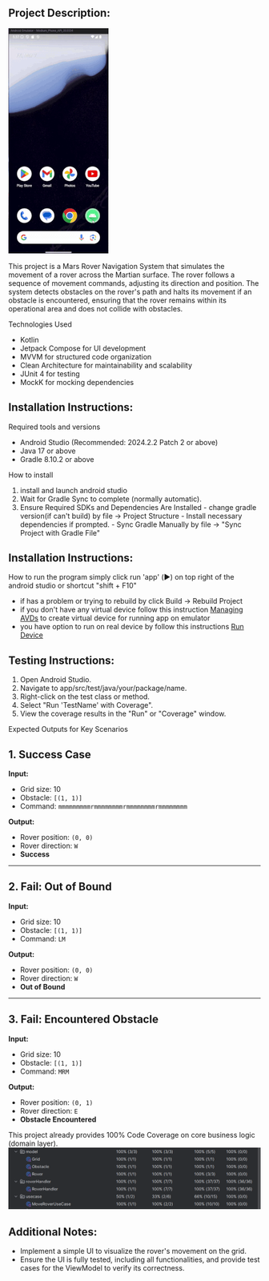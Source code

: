 ## Project Description:

![DEMO](https://raw.githubusercontent.com/DudeInTheWood/MyImage/refs/heads/main/test%20rover%20demo%20small.gif)

This project is a Mars Rover Navigation System that simulates the movement of a rover across the Martian surface. The rover follows a sequence of movement commands, adjusting its direction and position. The system detects obstacles on the rover's path and halts its movement if an obstacle is encountered, ensuring that the rover remains within its operational area and does not collide with obstacles.


Technologies Used

  - Kotlin
  - Jetpack Compose for UI development
  - MVVM for structured code organization
  - Clean Architecture for maintainability and scalability
  - JUnit 4 for testing
  - MockK for mocking dependencies

## Installation Instructions:
Required tools and versions
  - Android Studio (Recommended: 2024.2.2 Patch 2 or above)
  - Java 17 or above
  - Gradle 8.10.2 or above

How to install
  1. install and launch android studio
  2. Wait for Gradle Sync to complete (normally automatic).
  3. Ensure Required SDKs and Dependencies Are Installed
    - change gradle version(if can't build) by file -> Project Structure
    - Install necessary dependencies if prompted.
    - Sync Gradle Manually by file -> "Sync Project with Gradle File"
      
## Installation Instructions:
How to run the program
simply click run 'app' (▶️) on top right of the android studio or shortcut "shift + F10"
 - if has a problem or trying to rebuild by click Build -> Rebuild Project
 - if you don't have any virtual device follow this instruction [Managing AVDs](https://developer.android.com/studio/run/managing-avds) to create virtual device for running app on emulator
 - you have option to run on real device by follow this instructions [Run Device](https://developer.android.com/studio/run/device) 

## Testing Instructions:
1. Open Android Studio.
2. Navigate to app/src/test/java/your/package/name.
3. Right-click on the test class or method.
4. Select "Run 'TestName' with Coverage".
5. View the coverage results in the "Run" or "Coverage" window.

Expected Outputs for Key Scenarios
  ## 1. Success Case

  **Input:**
  - Grid size: 10
  - Obstacle: `[(1, 1)]`
  - Command: `mmmmmmmmmrmmmmmmmmrmmmmmmmmrmmmmmmmm`
  
  **Output:**
  - Rover position: `(0, 0)`
  - Rover direction: `W`
  - **Success**
  
  ---
  
  ## 2. Fail: Out of Bound
  
  **Input:**
  - Grid size: 10
  - Obstacle: `[(1, 1)]`
  - Command: `LM`
  
  **Output:**
  - Rover position: `(0, 0)`
  - Rover direction: `W`
  - **Out of Bound**
  
  ---
  
  ## 3. Fail: Encountered Obstacle
  
  **Input:**
  - Grid size: 10
  - Obstacle: `[(1, 1)]`
  - Command: `MRM`
  
  **Output:**
  - Rover position: `(0, 1)`
  - Rover direction: `E`
  - **Obstacle Encountered**

This project already provides 100% Code Coverage on core business logic (domain layer).
![Rover Code Coverage](https://raw.githubusercontent.com/DudeInTheWood/MyImage/refs/heads/main/business%20coverage.png)

## Additional Notes:
  - Implement a simple UI to visualize the rover's movement on the grid.
  - Ensure the UI is fully tested, including all functionalities, and provide test cases for the ViewModel to verify its correctness.
   
   
 


